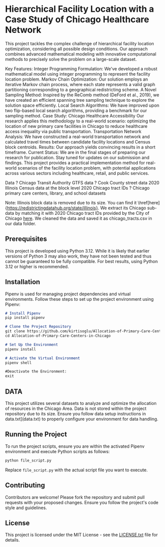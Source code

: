 # Hierarchical Facility Location with a Case Study of Chicago Healthcare Network

This project tackles the complex challenge of hierarchical facility location optimization, considering all possible design conditions. Our approach combines advanced mathematical modeling with innovative computational methods to precisely solve the problem on a large-scale dataset.

Key Features:
Integer Programming Formulation: We've developed a robust mathematical model using integer programming to represent the facility location problem.
Markov Chain Optimization: Our solution employs an iterative Markov chain process, where each state represents a valid graph partitioning corresponding to a geographical redistricting scheme.
A Novel Sampling Method: Inspired by the ReComb method (DeFord et al., 2019), we have created an efficient spanning tree sampling technique to explore the solution space efficiently.
Local Search Algorithms: We have improved upon two flip-based local search algorithms, providing a benchmark for our sampling method.
Case Study: Chicago Healthcare Accessibility
Our research applies this methodology to a real-world scenario: optimizing the location of new primary care facilities in Chicago to reduce healthcare access inequality via public transportation.
Transportation Network Analysis: We have constructed a real-world transportation network and calculated travel times between candidate facility locations and Census block centroids.
Results: Our approach yields convincing results in a short timeframe.
Current Status: We are in the final stages of preparing our research for publication. Stay tuned for updates on our submission and findings.
This project provides a practical implementation method for real-world scenarios of the facility location problem, with potential applications across various sectors including healthcare, retail, and public services.

Data
? Chicago Transit Authority GTFS data
? Cook County street data
2020 Illinois Census data at the block level
2020 Chicago tract IDs
? Chicago primary care centers, library, and school datasets 

Note: Illinois block data is removed due to its size. You can find it \href[here]{https://redistrictingdatahub.org/state/illinois}.
We extract its Chicago sub-data by matching it with 2020 Chicago tract IDs provided by the City of Chicago [here](https://www.chicago.gov/content/dam/city/depts/fin/municipal_depository/Addendum_2_Attachment_A_Chicago_Census_Tract%20_11_digit.pdf). We cleaned the data and saved it as chicago_tracts.csv in our data folder.



## Prerequisites

This project is developed using Python 3.12. While it is likely that earlier versions of Python 3 may also work, they have not been
tested and thus cannot be guaranteed to be fully compatible. For best results, using Python 3.12 or higher is recommended.

## Installation

Pipenv is used for managing project dependencies and virtual environments. Follow these steps to set up
the project environment using Pipenv:

```markdown
# Install Pipenv
pip install pipenv

# Clone the Project Repository
git clone https://github.com/kirtisoglu/Allocation-of-Primary-Care-Centers-in-Chicago
cd Allocation-of-Primary-Care-Centers-in-Chicago

# Set Up the Environment
pipenv install

# Activate the Virtual Environment
pipenv shell

#Deactivate the Environment:
exit
```

## DATA

This project utilizes several datasets to analyze and optimize the allocation of resources in the Chicago Area. 
Data is not stored within the project repository due to its size. Ensure you follow data setup instructions in 
data.txt](data.txt) to properly configure your environment for data handling.

## Running the Project

To run the project scripts, ensure you are within the activated Pipenv environment and execute Python scripts as follows:

```bash
python file_script.py
```

Replace `file_script.py` with the actual script file you want to execute.

## Contributing

Contributors are welcome! Please fork the repository and submit pull requests with your proposed changes. 
Ensure you follow the project's code style and guidelines.

## License

This project is licensed under the MIT License - see the [LICENSE.txt](LICENSE.txt) file for details.










